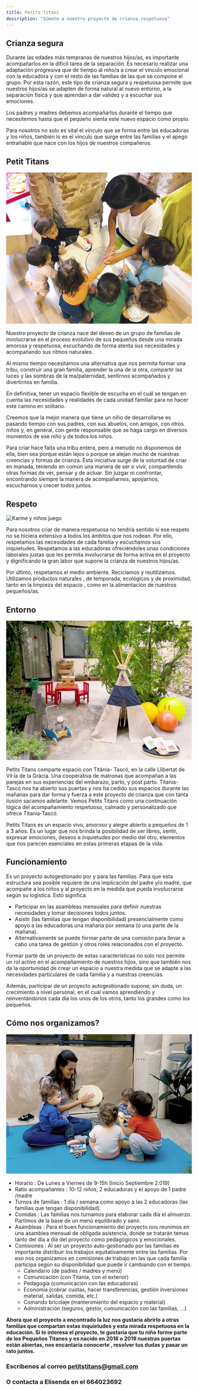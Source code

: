 ```yaml
---
title: Petits Titans
description: "Súmate a nuestro proyecto de crianza respetuosa"
---
```


## Crianza segura

Durante las  edades más tempranas de nuestros hijos/as, es importante acompañarlos en la difícil tarea de la separación. Es necesario realizar una adaptación progresiva que dé tiempo al niño/a a crear el vínculo emocional  con la educadora y con el resto de las familias de las que se compone el grupo. Por esta razón,  este tipo de crianza segura y respetuosa permite que nuestros hijos/as se adapten de forma natural al nuevo entorno, a la separación física y que aprendan a dar validez y a escuchar sus emociones.

Los padres y madres debemos acompañarlos durante el tiempo que necesitemos hasta que el pequeño sienta este nuevo espacio como propio.

Para nosotros no solo es vital el vínculo que se forma entre las educadoras y los niños, también lo es el vínculo que surge entre las familias y el apego entrañable que nace con los hijos de nuestros compañeros.

## Petit Titans

![Amasando](assets/images/amasandojuntos.jpg)

Nuestro proyecto de crianza nace del deseo de un grupo de familias de involucrarse en el proceso evolutivo de sus pequeños desde una mirada amorosa y respetuosa, escuchando de forma atenta sus necesidades y acompañando sus ritmos naturales.

Al mismo tiempo necesitamos una alternativa que nos permita formar una tribu, construir una gran familia, aprender la una de la otra, compartir las luces y las sombras de la ma/paternidad, sentirnos acompañados y divertirnos en familia.

En definitiva, tener un espacio flexible de escucha en el cuál se tengan en cuenta las necesidades y realidades de cada unidad familiar para no hacer este camino en solitario.

Creemos que la mejor manera que tiene un niño de desarrollarse es pasando tiempo con sus padres, con sus abuelos, con amigos, con otros niños y, en general, con gente responsable que se haga cargo en diversos momentos de ese niño y de todos los niños.

Para criar hace falta una tribu entera, pero a menudo no disponemos de ella, bien sea porque están lejos o porque se alejan mucho de nuestras creencias y formas de crianza. Esta iniciativa surge de la voluntad de criar en manada, teniendo en común una manera de ser o vivir, compartiendo otras formas de ver, pensar y de actuar. Sin juzgar ni confrontar, encontrando siempre la manera de acompañarnos, apoyarnos, escucharnos y crecer todos juntos.

## Respeto

![Karine y niños juego](assets/images/Karine%20y%20niños%20juego.jpg)

Para nosotros criar de manera respetuosa no tendría sentido si ese respeto no se hiciera extensivo a todos los ámbitos que nos rodean. Por ello, respetamos las necesidades de cada familia y escuchamos sus inquietudes. Respetamos a las educadoras ofreciéndoles unas condiciones laborales justas que les permita involucrarse de forma activa en el proyecto y dignificando la gran labor que supone la crianza de nuestros hijos/as.

Por último, respetamos el medio ambiente. Reciclamos y reutilizamos. Utilizamos productos naturales , de temporada, ecológicos y de proximidad,  tanto en la limpieza del espacio , como en la alimentación de nuestros pequeños/as.

## Entorno

![Espacio](assets/images/Espacio3.jpg)

Petits Titans comparte espacio con Titània- Tascó, en la calle Llibertat de Vil·la de la Gràcia. Una cooperativa de matronas que acompañan a las parejas en sus experiencias del embarazo, parto, y post parto. Titania-Tascó nos ha abierto sus puertas y nos ha cedido sus espacios durante las mañanas para dar forma y fuerza a este proyecto de crianza que con tanta ilusión sacamos adelante. Vemos Petits Titans como una continuación lógica del acompañamiento respetuoso, calmado y personalizado que ofrece Titania-Tascó.

Petits Titans es un espacio vivo, amoroso y alegre abierto a pequeños de 1 a 3 años. Es un lugar que nos brinda la posibilidad de ser libres, sentir, expresar emociones, deseos e inquietudes por medio del otro, elementos que nos parecen esenciales en estas primeras etapas de la vida.

## Funcionamiento

Es un proyecto autogestionado por y para las familias. Para que esta estructura sea posible requiere de una implicación del padre y/o madre, que acompañe a los niños y al proyecto en la medida que pueda involucrarse según su logística. Esto significa:

* Participar en las asambleas mensuales para definir nuestras necesidades y tomar decisiones todos juntos.
* Asistir (las familias que tengan disponibilidad) presencialmente como apoyo a las educadoras una mañana por semana (o una parte de la mañana).
* Alternativamente se puede formar parte de una comisión para llevar a cabo una tarea de gestión y otros roles relacionados con el proyecto.

Formar parte de un proyecto de estas características no solo nos permite un rol activo en el acompañamiento de nuestros hijos, sino que también nos da la oportunidad de crear un espacio a nuestra medida que se adapte a las necesidades particulares de cada familia y a nuestras creencias.

Además, participar de un proyecto autogestionado supone, sin duda, un crecimiento a nivel personal, en el cual vamos aprendiendo y reinventándonos cada día los unos de los otros, tanto los grandes como los pequeños.

## Cómo nos organizamos?

![Espacio](assets/images/Musica.jpg)

* Horario : De Lunes a Viernes de 9-15h (Inicio Septiembre 2.019)
* Ratio acompañantes : 10-12 niños, 2 educadoras y el apoyo de 1 padre /madre
* Turnos de familias : 1 día / semana como apoyo a las 2 educadoras (las familias que tengan disponibilidad).
* Comidas : Las familias nos turnamos para elaborar cada día el almuerzo. Partimos de la base de un menú equilibrado y sano. 
* Asambleas : Para el buen funcionamiento del proyecto nos reunimos en una asamblea mensual de obligada asistencia, donde se tratarán temas tanto del día a día del proyecto como pedagógicos y emocionales.
* Comisiones : Al ser un proyecto auto-gestionado por las familias es importante distribuir los trabajos equitativamente entre las familias. Por eso nos organizamos en comisiones de trabajo en las que cada familia participa según su disponibilidad que puede ir cambiando con el tiempo.
  * Calendario (de padres / madres y menú)
  * Comunicación (con Titania, con el exterior)
  * Pedagogía (comunicación con las educadoras)
  * Economía (cobrar cuotas, hacer transferencias, gestión inversiones material, salidas, comida, etc.)
  * Comando bricolaje (mantenimiento del espacio y material)
  * Administración (seguros, gestor, comunicación con las familias, ...)

**Ahora que el proyecto a encontrado la luz nos gustaría abrirlo a otras familias que compartan estas inquietudes y esta mirada respetuosa en la educación. Si te interesa el proyecto, te gustaría que tu niño forme parte de los Pequeños Titanes y es nacido en 2018 o 2019 nuestras puertas están abiertas, nos encantaría conocerte , resolver tus dudas y pasar un rato juntos.** 

### Escríbenos al correo petitstitans@gmail.com
### O contacta a Elisenda en el 664023692
